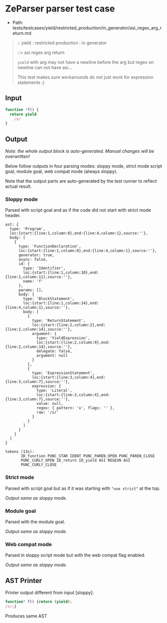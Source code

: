# ZeParser parser test case

- Path: tests/testcases/yield/restricted_production/in_generator/asi_regex_arg_return.md

> :: yield : restricted production : in generator
>
> ::> asi regex arg return
>
> `yield` with arg may not have a newline before the arg but regex on newline can not have asi...
>
> This test makes sure workarounds do not just work for expression statements :)

## Input

`````js
function *f() {
  return yield
    /x/
}
`````

## Output

_Note: the whole output block is auto-generated. Manual changes will be overwritten!_

Below follow outputs in four parsing modes: sloppy mode, strict mode script goal, module goal, web compat mode (always sloppy).

Note that the output parts are auto-generated by the test runner to reflect actual result.

### Sloppy mode

Parsed with script goal and as if the code did not start with strict mode header.

`````
ast: {
  type: 'Program',
  loc:{start:{line:1,column:0},end:{line:4,column:1},source:''},
  body: [
    {
      type: 'FunctionDeclaration',
      loc:{start:{line:1,column:0},end:{line:4,column:1},source:''},
      generator: true,
      async: false,
      id: {
        type: 'Identifier',
        loc:{start:{line:1,column:10},end:{line:1,column:11},source:''},
        name: 'f'
      },
      params: [],
      body: {
        type: 'BlockStatement',
        loc:{start:{line:1,column:14},end:{line:4,column:1},source:''},
        body: [
          {
            type: 'ReturnStatement',
            loc:{start:{line:2,column:2},end:{line:2,column:14},source:''},
            argument: {
              type: 'YieldExpression',
              loc:{start:{line:2,column:9},end:{line:2,column:14},source:''},
              delegate: false,
              argument: null
            }
          },
          {
            type: 'ExpressionStatement',
            loc:{start:{line:3,column:4},end:{line:3,column:7},source:''},
            expression: {
              type: 'Literal',
              loc:{start:{line:3,column:4},end:{line:3,column:7},source:''},
              value: null,
              regex: { pattern: 'x', flags: '' },
              raw: '/x/'
            }
          }
        ]
      }
    }
  ]
}

tokens (13x):
       ID_function PUNC_STAR IDENT PUNC_PAREN_OPEN PUNC_PAREN_CLOSE
       PUNC_CURLY_OPEN ID_return ID_yield ASI REGEXN ASI
       PUNC_CURLY_CLOSE
`````

### Strict mode

Parsed with script goal but as if it was starting with `"use strict"` at the top.

_Output same as sloppy mode._

### Module goal

Parsed with the module goal.

_Output same as sloppy mode._

### Web compat mode

Parsed in sloppy script mode but with the web compat flag enabled.

_Output same as sloppy mode._

## AST Printer

Printer output different from input [sloppy]:

````js
function* f() {return (yield);
/x/;}
````

Produces same AST
